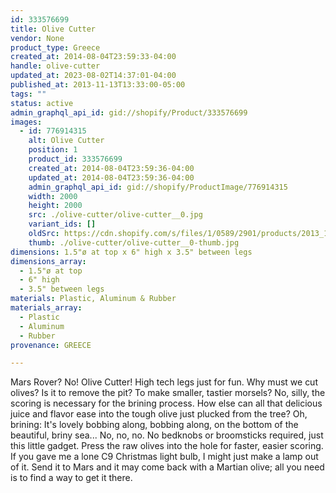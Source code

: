 ```yaml
---
id: 333576699
title: Olive Cutter
vendor: None
product_type: Greece
created_at: 2014-08-04T23:59:33-04:00
handle: olive-cutter
updated_at: 2023-08-02T14:37:01-04:00
published_at: 2013-11-13T13:33:00-05:00
tags: ""
status: active
admin_graphql_api_id: gid://shopify/Product/333576699
images:
  - id: 776914315
    alt: Olive Cutter
    position: 1
    product_id: 333576699
    created_at: 2014-08-04T23:59:36-04:00
    updated_at: 2014-08-04T23:59:36-04:00
    admin_graphql_api_id: gid://shopify/ProductImage/776914315
    width: 2000
    height: 2000
    src: ./olive-cutter/olive-cutter__0.jpg
    variant_ids: []
    oldSrc: https://cdn.shopify.com/s/files/1/0589/2901/products/2013_11_09_Kiosk_1076.jpeg?v=1407211176
    thumb: ./olive-cutter/olive-cutter__0-thumb.jpg
dimensions: 1.5"ø at top x 6" high x 3.5" between legs
dimensions_array:
  - 1.5"ø at top
  - 6" high
  - 3.5" between legs
materials: Plastic, Aluminum & Rubber
materials_array:
  - Plastic
  - Aluminum
  - Rubber
provenance: GREECE

---
```


Mars Rover? No! Olive Cutter! High tech legs just for fun. Why must we cut olives? Is it to remove the pit? To make smaller, tastier morsels? No, silly, the scoring is necessary for the brining process. How else can all that delicious juice and flavor ease into the tough olive just plucked from the tree? Oh, brining: It's lovely bobbing along, bobbing along, on the bottom of the beautiful, briny sea... No, no, no. No bedknobs or broomsticks required, just this little gadget. Press the raw olives into the hole for faster, easier scoring. If you gave me a lone C9 Christmas light bulb, I might just make a lamp out of it. Send it to Mars and it may come back with a Martian olive; all you need is to find a way to get it there.